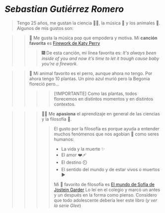 # ***Sebastian Gutiérrez Romero***
> Tengo 25 años, me gustan la ciencia 🧑‍🔬, la música 🎵 y los animales 🐶.
> Algunos de mis gustos son:

>> 🎵 Me gusta la música pop que empodera y motiva. Mi **canción favorita** es [Firework de Katy Perry](https://youtu.be/QGJuMBdaqIw?si=1E_P0JTVBYcOdm0z)
>>> 🎆 De esta canción, mi línea favorita es: _It's always been inside of you and now it's time to let it trough cause baby you're a firework._

>> 🐶 Mi animal favorito es el perro, aunque ahora no tengo. Por ahora tengo 10 plantas. Un pino azul murió pero la Begonia floreció pero...
>>>> [!IMPORTANTE]
>>>> Como las plantas, todos florecemos en distintos momentos y en distintos contextos.

>>> 🧑‍🔬 Me **apasiona** el aprendizaje en general de las ciencias y la filosofía 🧠.
>>>> El gusto por la filosofía es porque ayuda a entender muchos fenómenos que nos agobian 🤔 como seres humanos:
>>>> - La vida y la muerte ✨
>>>> - El amor ❤️‍🩹
>>>> - El destino ⏲️
>>>> - El sentido del mundo y de estar vivos o muertos ▶️
>>>> 
>>>> Mi 📖 favorito de filosofía es [El mundo de Sofía de Jostein Garder](https://es.wikipedia.org/wiki/El_mundo_de_Sof%C3%ADa) Lo leí en el colegio y marcó un antes y un después en la forma como pienso. Considero que todo adolescente debería leer este libro (_y ver la serie Glee_)
